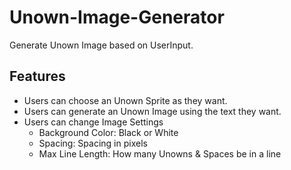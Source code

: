 # Unown-Image-Generator
Generate Unown Image based on UserInput.

## Features
* Users can choose an Unown Sprite as they want.
* Users can generate an Unown Image using the text they want.
* Users can change Image Settings
    * Background Color: Black or White
    * Spacing: Spacing in pixels
    * Max Line Length: How many Unowns & Spaces be in a line